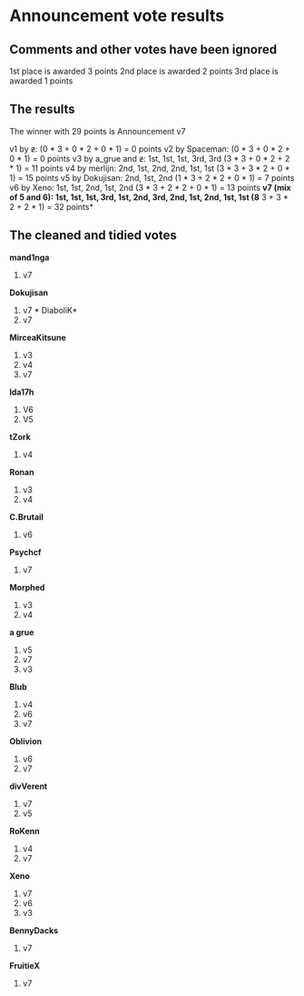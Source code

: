 Announcement vote results
=========================

Comments and other votes have been ignored
------------------------------------------

1st place is awarded 3 points
2nd place is awarded 2 points
3rd place is awarded 1 points

The results
-----------

The winner with 29 points is Announcement v7

v1 by ~~z~~: (0 \* 3 + 0 \* 2 + 0 \* 1) = 0 points
v2 by Spaceman: (0 \* 3 + 0 \* 2 + 0 \* 1) = 0 points
v3 by a\_grue and ~~z~~: 1st, 1st, 1st, 3rd, 3rd (3 \* 3 + 0 \* 2 + 2 \* 1) = 11 points
v4 by merlijn: 2nd, 1st, 2nd, 2nd, 1st, 1st (3 \* 3 + 3 \* 2 + 0 \* 1) = 15 points
v5 by Dokujisan: 2nd, 1st, 2nd (1 \* 3 + 2 \* 2 + 0 \* 1) = 7 points
v6 by Xeno: 1st, 1st, 2nd, 1st, 2nd (3 \* 3 + 2 \* 2 + 0 \* 1) = 13 points
**v7 (mix of 5 and 6): 1st, 1st, 1st, 3rd, 1st, 2nd, 3rd, 2nd, 1st, 2nd, 1st, 1st (8** 3 + 3 \* 2 + 2 \* 1) = 32 points\*

The cleaned and tidied votes
----------------------------

**mand1nga**
1. v7

**Dokujisan**
1. v7
\*
DiaboliK\*
1. v7

**MirceaKitsune**
1. v3
2. v4
3. v7

**lda17h**
1. V6
2. V5

**tZork**
1. v4

**Ronan**
1. v3
2. v4

**C.Brutail**
1. v6

**Psychcf**
1. v7

**Morphed**
1. v3
2. v4

**a grue**
1. v5
2. v7
3. v3

**Blub**
1. v4
2. v6
3. v7

**Oblivion**
1. v6
2. v7

**divVerent**
1. v7
2. v5

**RoKenn**
1. v4
2. v7

**Xeno**
1. v7
2. v6
3. v3

**BennyDacks**
1. v7

**FruitieX**
1. v7

